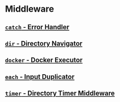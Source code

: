 # Middleware

## [`catch` - Error Handler](catch)
## [`dir` - Directory Navigator](dir)
## [`docker` - Docker Executor](docker)
## [`each` - Input Duplicator](each)
## [`timer` - Directory Timer Middleware](timer)
